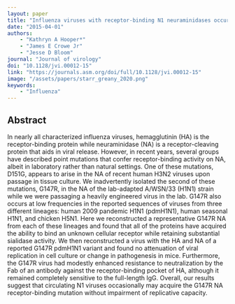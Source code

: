 ```yaml
---
layout: paper
title: "Influenza viruses with receptor-binding N1 neuraminidases occur sporadically in several lineages and show no attenuation in cell culture or mice"
date: "2015-04-01"
authors: 
    - "Kathryn A Hooper*"
    - "James E Crowe Jr"
    - "Jesse D Bloom"
journal: "Journal of virology"
doi: "10.1128/jvi.00012-15"
link: "https://journals.asm.org/doi/full/10.1128/jvi.00012-15"
image: "/assets/papers/starr_greany_2020.png"
keywords:
    - "Influenza"
---
```


## Abstract

In nearly all characterized influenza viruses, hemagglutinin (HA) is the receptor-binding protein while neuraminidase (NA) is a receptor-cleaving protein that aids in viral release. However, in recent years, several groups have described point mutations that confer receptor-binding activity on NA, albeit in laboratory rather than natural settings. One of these mutations, D151G, appears to arise in the NA of recent human H3N2 viruses upon passage in tissue culture. We inadvertently isolated the second of these mutations, G147R, in the NA of the lab-adapted A/WSN/33 (H1N1) strain while we were passaging a heavily engineered virus in the lab. G147R also occurs at low frequencies in the reported sequences of viruses from three different lineages: human 2009 pandemic H1N1 (pdmH1N1), human seasonal H1N1, and chicken H5N1. Here we reconstructed a representative G147R NA from each of these lineages and found that all of the proteins have acquired the ability to bind an unknown cellular receptor while retaining substantial sialidase activity. We then reconstructed a virus with the HA and NA of a reported G147R pdmH1N1 variant and found no attenuation of viral replication in cell culture or change in pathogenesis in mice. Furthermore, the G147R virus had modestly enhanced resistance to neutralization by the Fab of an antibody against the receptor-binding pocket of HA, although it remained completely sensitive to the full-length IgG. Overall, our results suggest that circulating N1 viruses occasionally may acquire the G147R NA receptor-binding mutation without impairment of replicative capacity.
